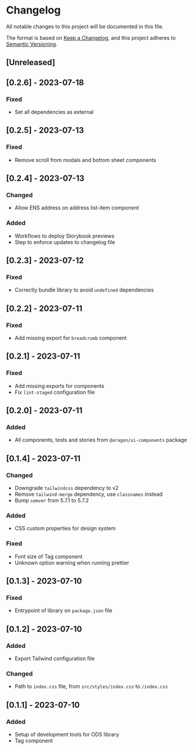# Changelog

All notable changes to this project will be documented in this file.

The format is based on [Keep a Changelog](https://keepachangelog.com/en/1.0.0/),
and this project adheres to [Semantic Versioning](https://semver.org/spec/v2.0.0.html).

## [Unreleased]

## [0.2.6] - 2023-07-18

### Fixed

-   Set all dependencies as external

## [0.2.5] - 2023-07-13

### Fixed

-   Remove scroll from modals and bottom sheet components

## [0.2.4] - 2023-07-13

### Changed

-   Allow ENS address on address list-item component

### Added

-   Workflows to deploy Storybook previews
-   Step to enforce updates to changelog file

## [0.2.3] - 2023-07-12

### Fixed

-   Correctly bundle library to avoid `undefined` dependencies

## [0.2.2] - 2023-07-11

### Fixed

-   Add missing export for `breadcrumb` component

## [0.2.1] - 2023-07-11

### Fixed

-   Add missing exports for components
-   Fix `lint-staged` configuration file

## [0.2.0] - 2023-07-11

### Added

-   All components, tests and stories from `@aragon/ui-components` package

## [0.1.4] - 2023-07-11

### Changed

-   Downgrade `tailwindcss` dependency to v2
-   Remove `tailwind-merge` dependency, use `classnames` instead
-   Bump `semver` from 5.7.1 to 5.7.2

### Added

-   CSS custom properties for design system

### Fixed

-   Font size of Tag component
-   Unknown option warning when running prettier

## [0.1.3] - 2023-07-10

### Fixed

-   Entrypoint of library on `package.json` file

## [0.1.2] - 2023-07-10

### Added

-   Export Tailwind configuration file

### Changed

-   Path to `index.css` file, from `src/styles/index.css` to `/index.css`

## [0.1.1] - 2023-07-10

### Added

-   Setup of development tools for ODS library
-   Tag component
